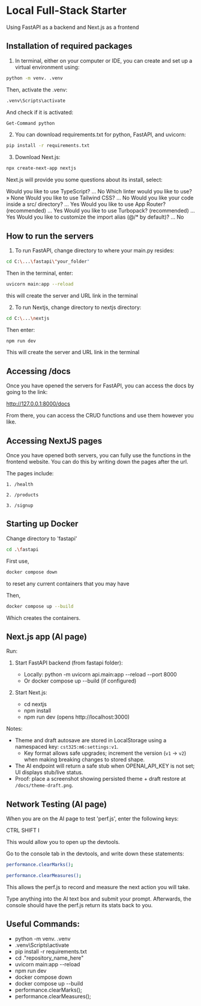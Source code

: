 # Local Full-Stack Starter
Using FastAPI as a backend and Next.js as a frontend

## Installation of required packages
1. In terminal, either on your computer or IDE, you can create and set up a virtual environment using:

```bash
python -m venv. .venv
```

Then, activate the .venv:

```bash
.venv\Scripts\activate
```
And check if it is activated:
```bash
Get-Command python
```

2. You can download requirements.txt for python, FastAPI, and uvicorn:

```bash
pip install -r requirements.txt
```

3. Download Next.js:

```bash
npx create-next-app nextjs
```

Next.js will provide you some questions about its install, select:

 Would you like to use TypeScript? ... No
 Which linter would you like to use? » None
 Would you like to use Tailwind CSS? ... No
 Would you like your code inside a src/ directory? ... Yes
 Would you like to use App Router? (recommended) ... Yes
 Would you like to use Turbopack? (recommended) ... Yes
 Would you like to customize the import alias (@/* by default)? ... No

## How to run the servers

1. To run FastAPI, change directory to where your main.py resides:
```bash
cd C:\...\fastapi\"your_folder"
```

Then in the terminal, enter:
```bash
uvicorn main:app --reload
```

this will create the server and URL link in the terminal


2. To run Nextjs, change directory to nextjs directory:

```bash
cd C:\...\nextjs
```

Then enter:
```bash
npm run dev
```

This will create the server and URL link in the terminal

## Accessing /docs

Once you have opened the servers for FastAPI, you can access the docs by going to the link:

http://127.0.0.1:8000/docs

From there, you can access the CRUD functions and use them however you like.

## Accessing NextJS pages

Once you have opened both servers, you can fully use the functions in the frontend website. You can do this by writing down the pages after the url.

The pages include:

    1. /health

    2. /products

    3. /signup

## Starting up Docker

Change directory to 'fastapi'

```bash
cd .\fastapi
```

First use,

```bash
docker compose down
```
to reset any current containers that you may have

Then,

```bash
docker compose up --build
```
Which creates the containers.


## Next.js app (AI page)

Run:
1. Start FastAPI backend (from fastapi folder):
   - Locally: python -m uvicorn api.main:app --reload --port 8000
   - Or docker compose up --build (if configured)

2. Start Next.js:
   - cd nextjs
   - npm install
   - npm run dev (opens http://localhost:3000)

Notes:
- Theme and draft autosave are stored in LocalStorage using a namespaced key: `cst325:m6:settings:v1`.
  - Key format allows safe upgrades; increment the version (`v1` → `v2`) when making breaking changes to stored shape.
- The AI endpoint will return a safe stub when OPENAI_API_KEY is not set; UI displays stub/live status.
- Proof: place a screenshot showing persisted theme + draft restore at `/docs/theme-draft.png`.

## Network Testing (AI page)

When you are on the AI page to test 'perf.js', enter the following keys:

   CTRL  SHIFT  I

This would allow you to open up the devtools.

Go to the console tab in the devtools, and write down these statements:

```bash
performance.clearMarks();
```
```bash
performance.clearMeasures();
```
This allows the perf.js to record and measure the next action you will take.

Type anything into the AI text box and submit your prompt. Afterwards, the console should have the perf.js return its stats back to you.

## Useful Commands:

- python -m venv. .venv
- .venv\Scripts\activate
- pip install -r requirements.txt
- cd .\"repository_name_here"
- uvicorn main:app --reload
- npm run dev
- docker compose down
- docker compose up --build
- performance.clearMarks();
- performance.clearMeasures();
